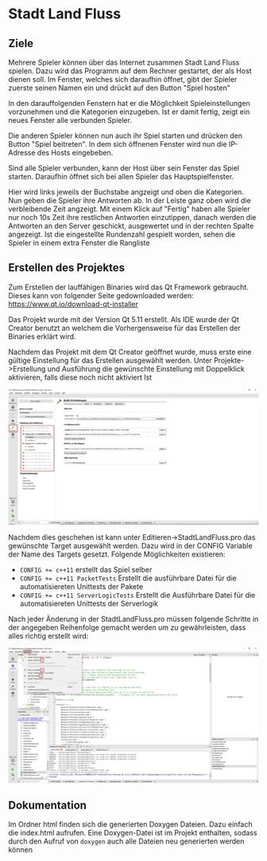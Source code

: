 # Stadt Land Fluss
## Ziele
Mehrere Spieler können über das Internet zusammen Stadt Land Fluss spielen. Dazu wird das Programm auf dem Rechner gestartet, 
der als Host dienen soll. Im Fenster, welches sich daraufhin öffnet, gibt der Spieler zuerste seinen Namen ein und drückt auf den 
Button "Spiel hosten"

In den darauffolgenden Fenstern hat er die Möglichkeit Spieleinstellungen vorzunehmen und die Kategorien einzugeben. Ist er damit fertig,
zeigt ein neues Fenster alle verbunden Spieler.

Die anderen Spieler können nun auch ihr Spiel starten und drücken den Button "Spiel beitreten". In dem sich öffnenen Fenster wird nun die IP-Adresse
des Hosts eingebeben.

Sind alle Spieler verbunden, kann der Host über sein Fenster das Spiel starten. Daraufhin öffnet sich bei allen Spieler das Hauptspielfenster.

Hier wird links jeweils der Buchstabe angzeigt und oben die Kategorien. Nun geben die Spieler ihre Antworten ab. In der Leiste ganz oben wird
die verbleibende Zeit angzeigt. Mit einem Klick auf "Fertig" haben alle Spieler nur noch 10s Zeit ihre restlichen Antworten einzutippen, danach
werden die Antworten an den Server geschickt, ausgewertet und in der rechten Spalte angezeigt. Ist die eingestellte Rundenzahl gespielt worden,
sehen die Spieler in einem extra Fenster die Rangliste

## Erstellen des Projektes
Zum Erstellen der lauffähigen Binaries wird das Qt Framework gebraucht. Dieses kann von folgender Seite gedownloaded werden: 
https://www.qt.io/download-qt-installer

Das Projekt wurde mit der Version Qt 5.11 erstellt. Als IDE wurde der Qt Creator benutzt an welchem die Vorhergensweise für das 
Erstellen der Binaries erklärt wird.

Nachdem das Projekt mit dem Qt Creator geöffnet wurde, muss erste eine gültige Einstellung für das Erstellen ausgewählt werden.
Unter Projekte->Erstellung und Ausführung die gewünschte Einstellung mit Doppelklick aktivieren, falls diese noch nicht aktiviert Ist

![QT Einstellungen wählen](images/qt_einstellungen.png)

Nachdem dies geschehen ist kann unter Editieren->StadtLandFluss.pro das gewünschte Target ausgewählt werden. Dazu wird 
in der CONFIG Variable der Name des Targets gesetzt. Folgende Möglichkeiten existieren:
* ```CONFIG += c++11``` erstellt das Spiel selber
* ```CONFIG += c++11 PacketTests``` Erstellt die ausführbare Datei für die automatisiereten Unittests der Pakete
* ```CONFIG += c++11 ServerLogicTests``` Erstellt die Ausführbare Datei für die automatisiereten Unittests der Serverlogik

Nach jeder Änderung in der StadtLandFluss.pro müssen folgende Schritte in der angegeben Reihenfolge gemacht werden
um zu gewährleisten, dass alles richtig erstellt wird:

![QT Projekt neu konfigurieren](images/qt_reconfigure.png)

## Dokumentation
Im Ordner html finden sich die generierten Doxygen Dateien. Dazu einfach die index.html aufrufen.
Eine Doxygen-Datei ist im Projekt enthalten, sodass durch den Aufruf von ```doxygen``` auch alle Dateien neu generierten
werden können